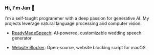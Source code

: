 ### Hi, I'm Jan 👋

I'm a self-taught programmer with a deep passion for generative AI. My projects leverage natural language processing and computer vision.

- [ReadyMadeSpeech](https://readymadespeech.com/): AI-powered, customizable wedding speech generator

- [Website Blocker](https://github.com/janjezek/website-blocker): Open-source, website blocking script for macOS
